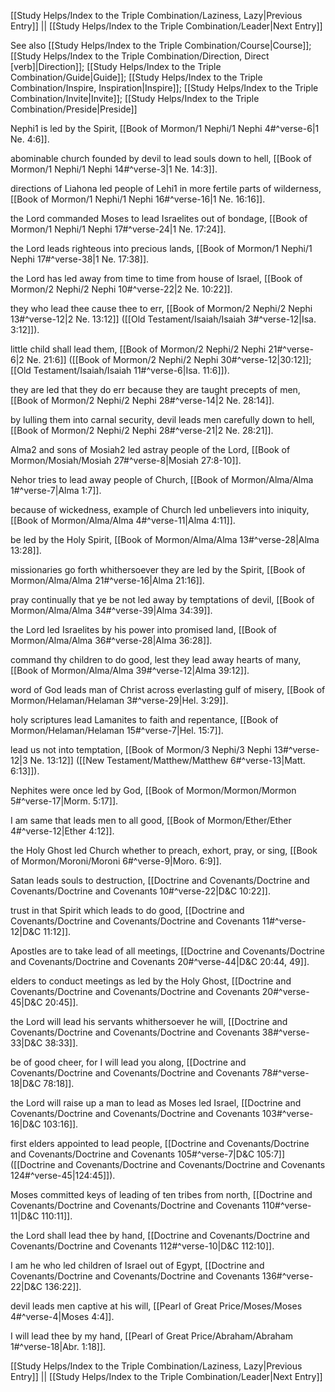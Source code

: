 [[Study Helps/Index to the Triple Combination/Laziness, Lazy|Previous Entry]]  ||  [[Study Helps/Index to the Triple Combination/Leader|Next Entry]]

 See also [[Study Helps/Index to the Triple Combination/Course|Course]]; [[Study Helps/Index to the Triple Combination/Direction, Direct [verb]|Direction]]; [[Study Helps/Index to the Triple Combination/Guide|Guide]]; [[Study Helps/Index to the Triple Combination/Inspire, Inspiration|Inspire]]; [[Study Helps/Index to the Triple Combination/Invite|Invite]]; [[Study Helps/Index to the Triple Combination/Preside|Preside]]

 Nephi1 is led by the Spirit, [[Book of Mormon/1 Nephi/1 Nephi 4#^verse-6|1 Ne. 4:6]].

 abominable church founded by devil to lead souls down to hell, [[Book of Mormon/1 Nephi/1 Nephi 14#^verse-3|1 Ne. 14:3]].

 directions of Liahona led people of Lehi1 in more fertile parts of wilderness, [[Book of Mormon/1 Nephi/1 Nephi 16#^verse-16|1 Ne. 16:16]].

 the Lord commanded Moses to lead Israelites out of bondage, [[Book of Mormon/1 Nephi/1 Nephi 17#^verse-24|1 Ne. 17:24]].

 the Lord leads righteous into precious lands, [[Book of Mormon/1 Nephi/1 Nephi 17#^verse-38|1 Ne. 17:38]].

 the Lord has led away from time to time from house of Israel, [[Book of Mormon/2 Nephi/2 Nephi 10#^verse-22|2 Ne. 10:22]].

 they who lead thee cause thee to err, [[Book of Mormon/2 Nephi/2 Nephi 13#^verse-12|2 Ne. 13:12]] ([[Old Testament/Isaiah/Isaiah 3#^verse-12|Isa. 3:12]]).

 little child shall lead them, [[Book of Mormon/2 Nephi/2 Nephi 21#^verse-6|2 Ne. 21:6]] ([[Book of Mormon/2 Nephi/2 Nephi 30#^verse-12|30:12]]; [[Old Testament/Isaiah/Isaiah 11#^verse-6|Isa. 11:6]]).

 they are led that they do err because they are taught precepts of men, [[Book of Mormon/2 Nephi/2 Nephi 28#^verse-14|2 Ne. 28:14]].

 by lulling them into carnal security, devil leads men carefully down to hell, [[Book of Mormon/2 Nephi/2 Nephi 28#^verse-21|2 Ne. 28:21]].

 Alma2 and sons of Mosiah2 led astray people of the Lord, [[Book of Mormon/Mosiah/Mosiah 27#^verse-8|Mosiah 27:8-10]].

 Nehor tries to lead away people of Church, [[Book of Mormon/Alma/Alma 1#^verse-7|Alma 1:7]].

 because of wickedness, example of Church led unbelievers into iniquity, [[Book of Mormon/Alma/Alma 4#^verse-11|Alma 4:11]].

 be led by the Holy Spirit, [[Book of Mormon/Alma/Alma 13#^verse-28|Alma 13:28]].

 missionaries go forth whithersoever they are led by the Spirit, [[Book of Mormon/Alma/Alma 21#^verse-16|Alma 21:16]].

 pray continually that ye be not led away by temptations of devil, [[Book of Mormon/Alma/Alma 34#^verse-39|Alma 34:39]].

 the Lord led Israelites by his power into promised land, [[Book of Mormon/Alma/Alma 36#^verse-28|Alma 36:28]].

 command thy children to do good, lest they lead away hearts of many, [[Book of Mormon/Alma/Alma 39#^verse-12|Alma 39:12]].

 word of God leads man of Christ across everlasting gulf of misery, [[Book of Mormon/Helaman/Helaman 3#^verse-29|Hel. 3:29]].

 holy scriptures lead Lamanites to faith and repentance, [[Book of Mormon/Helaman/Helaman 15#^verse-7|Hel. 15:7]].

 lead us not into temptation, [[Book of Mormon/3 Nephi/3 Nephi 13#^verse-12|3 Ne. 13:12]] ([[New Testament/Matthew/Matthew 6#^verse-13|Matt. 6:13]]).

 Nephites were once led by God, [[Book of Mormon/Mormon/Mormon 5#^verse-17|Morm. 5:17]].

 I am same that leads men to all good, [[Book of Mormon/Ether/Ether 4#^verse-12|Ether 4:12]].

 the Holy Ghost led Church whether to preach, exhort, pray, or sing, [[Book of Mormon/Moroni/Moroni 6#^verse-9|Moro. 6:9]].

 Satan leads souls to destruction, [[Doctrine and Covenants/Doctrine and Covenants/Doctrine and Covenants 10#^verse-22|D&C 10:22]].

 trust in that Spirit which leads to do good, [[Doctrine and Covenants/Doctrine and Covenants/Doctrine and Covenants 11#^verse-12|D&C 11:12]].

 Apostles are to take lead of all meetings, [[Doctrine and Covenants/Doctrine and Covenants/Doctrine and Covenants 20#^verse-44|D&C 20:44, 49]].

 elders to conduct meetings as led by the Holy Ghost, [[Doctrine and Covenants/Doctrine and Covenants/Doctrine and Covenants 20#^verse-45|D&C 20:45]].

 the Lord will lead his servants whithersoever he will, [[Doctrine and Covenants/Doctrine and Covenants/Doctrine and Covenants 38#^verse-33|D&C 38:33]].

 be of good cheer, for I will lead you along, [[Doctrine and Covenants/Doctrine and Covenants/Doctrine and Covenants 78#^verse-18|D&C 78:18]].

 the Lord will raise up a man to lead as Moses led Israel, [[Doctrine and Covenants/Doctrine and Covenants/Doctrine and Covenants 103#^verse-16|D&C 103:16]].

 first elders appointed to lead people, [[Doctrine and Covenants/Doctrine and Covenants/Doctrine and Covenants 105#^verse-7|D&C 105:7]] ([[Doctrine and Covenants/Doctrine and Covenants/Doctrine and Covenants 124#^verse-45|124:45]]).

 Moses committed keys of leading of ten tribes from north, [[Doctrine and Covenants/Doctrine and Covenants/Doctrine and Covenants 110#^verse-11|D&C 110:11]].

 the Lord shall lead thee by hand, [[Doctrine and Covenants/Doctrine and Covenants/Doctrine and Covenants 112#^verse-10|D&C 112:10]].

 I am he who led children of Israel out of Egypt, [[Doctrine and Covenants/Doctrine and Covenants/Doctrine and Covenants 136#^verse-22|D&C 136:22]].

 devil leads men captive at his will, [[Pearl of Great Price/Moses/Moses 4#^verse-4|Moses 4:4]].

 I will lead thee by my hand, [[Pearl of Great Price/Abraham/Abraham 1#^verse-18|Abr. 1:18]].

[[Study Helps/Index to the Triple Combination/Laziness, Lazy|Previous Entry]]  ||  [[Study Helps/Index to the Triple Combination/Leader|Next Entry]]